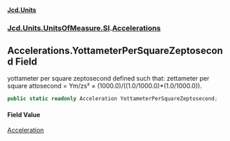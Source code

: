 #### [Jcd.Units](index 'index')
### [Jcd.Units.UnitsOfMeasure.SI](Jcd.Units.UnitsOfMeasure.SI 'Jcd.Units.UnitsOfMeasure.SI').[Accelerations](Accelerations 'Jcd.Units.UnitsOfMeasure.SI.Accelerations')

## Accelerations.YottameterPerSquareZeptosecond Field

yottameter per square zeptosecond defined such that: zettameter per square attosecond = Ym/zs² ×
(1000.0)/((1.0/1000.0)*(1.0/1000.0)).

```csharp
public static readonly Acceleration YottameterPerSquareZeptosecond;
```

#### Field Value
[Acceleration](Acceleration 'Jcd.Units.UnitTypes.Acceleration')